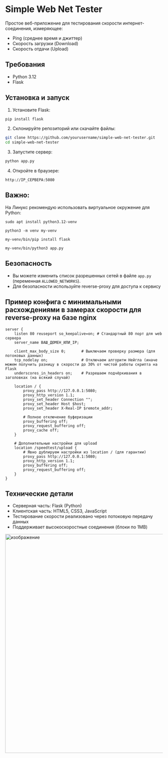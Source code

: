 # Simple Web Net Tester

Простое веб-приложение для тестирования скорости интернет-соединения, измеряющее:
- Ping (среднее время и джиттер)
- Скорость загрузки (Download)
- Скорость отдачи (Upload)

## Требования
- Python 3.12
- Flask

## Установка и запуск

1. Установите Flask:
```bash
pip install flask
```

2. Склонируйте репозиторий или скачайте файлы:
```bash
git clone https://github.com/yourusername/simple-web-net-tester.git
cd simple-web-net-tester
```

3. Запустите сервер:
```bash
python app.py
```

4. Откройте в браузере:
```
http://IP_СЕРВЕРА:5080
```

## Важно:
На Линукс рекомендую использовать виртуальное окружение для Python:

```
sudo apt install python3.12-venv

python3 -m venv my-venv

my-venv/bin/pip install flask

my-venv/bin/python3 app.py
```

## Безопасность
- Вы можете изменить список разрешенных сетей в файле `app.py` (переменная `ALLOWED_NETWORKS`).
- Для безопасности используйте reverse-proxy для доступа к сервису

## Пример конфига с минимальными расхождениями в замерах скорости для reverse-proxy на базе nginx
```
server {
    listen 80 reuseport so_keepalive=on; # Стандартный 80 порт для web сервера
    server_name ВАШ_ДОМЕН_ИЛИ_IP;

    client_max_body_size 0;       # Выключаем проверку размера (для потоковых данных)
    tcp_nodelay on;               # Отключаем алгоритм Нейгла (иначе можем получить разницу в скорости до 30% от чистой работы скрипта на Flask
    underscores_in_headers on;    # Разрешаем подчёркивания в заголовках (на всякий случай)

    location / {
        proxy_pass http://127.0.0.1:5080;
        proxy_http_version 1.1;
        proxy_set_header Connection "";
        proxy_set_header Host $host;
        proxy_set_header X-Real-IP $remote_addr;

        # Полное отключение буферизации
        proxy_buffering off;
        proxy_request_buffering off;
        proxy_cache off;
    }

    # Дополнительные настройки для upload
    location /speedtest/upload {
        # Явно дублируем настройки из location / (для гарантии)
        proxy_pass http://127.0.0.1:5080;
        proxy_http_version 1.1;
        proxy_buffering off;
        proxy_request_buffering off;
    }
}
```


## Технические детали
- Серверная часть: Flask (Python)
- Клиентская часть: HTML5, CSS3, JavaScript
- Тестирование скорости реализовано через потоковую передачу данных
- Поддерживает высокоскоростные соединения (блоки по 1MB)

<img width="1132" height="699" alt="изображение" src="https://github.com/user-attachments/assets/9f95cb79-023d-43db-88b0-7e0048ad7d3d" />
